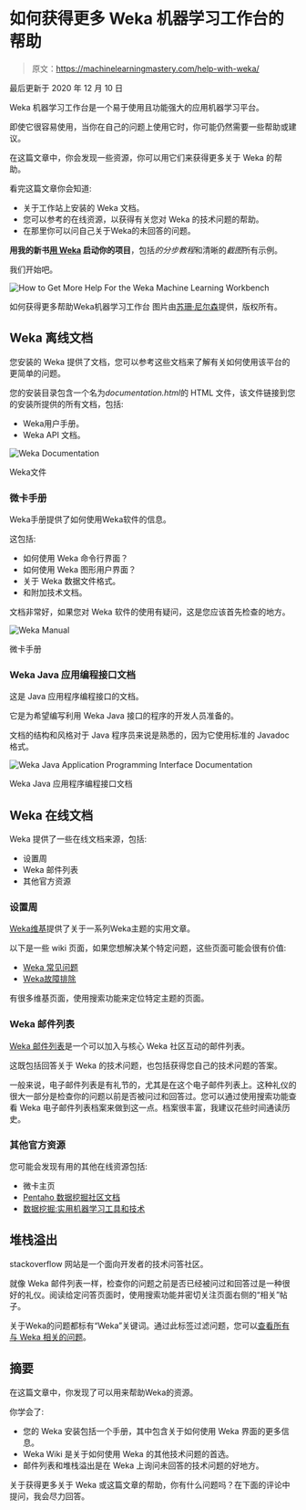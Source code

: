 # 如何获得更多 Weka 机器学习工作台的帮助

> 原文：<https://machinelearningmastery.com/help-with-weka/>

最后更新于 2020 年 12 月 10 日

Weka 机器学习工作台是一个易于使用且功能强大的应用机器学习平台。

即使它很容易使用，当你在自己的问题上使用它时，你可能仍然需要一些帮助或建议。

在这篇文章中，你会发现一些资源，你可以用它们来获得更多关于 Weka 的帮助。

看完这篇文章你会知道:

*   关于工作站上安装的 Weka 文档。
*   您可以参考的在线资源，以获得有关您对 Weka 的技术问题的帮助。
*   在那里你可以问自己关于Weka的未回答的问题。

**用我的新书[用 Weka](https://machinelearningmastery.com/machine-learning-mastery-weka/) 启动你的项目**，包括*的分步教程*和清晰的*截图*所有示例。

我们开始吧。

![How to Get More Help For the Weka Machine Learning Workbench](img/c56ff950b6ca73b7d90e3f9712b94fdd.png)

如何获得更多帮助Weka机器学习工作台
图片由[苏珊·尼尔森](https://www.flickr.com/photos/infomastern/15977095819/)提供，版权所有。

## Weka 离线文档

您安装的 Weka 提供了文档，您可以参考这些文档来了解有关如何使用该平台的更简单的问题。

您的安装目录包含一个名为*documentation.html*的 HTML 文件，该文件链接到您的安装所提供的所有文档，包括:

*   Weka用户手册。
*   Weka API 文档。

![Weka Documentation](img/d84578a9e249094c538c7c720c8c9357.png)

Weka文件

### 微卡手册

Weka手册提供了如何使用Weka软件的信息。

这包括:

*   如何使用 Weka 命令行界面？
*   如何使用 Weka 图形用户界面？
*   关于 Weka 数据文件格式。
*   和附加技术文档。

文档非常好，如果您对 Weka 软件的使用有疑问，这是您应该首先检查的地方。

![Weka Manual](img/3151e9d0493ab3115535030269ea2401.png)

微卡手册

### Weka Java 应用编程接口文档

这是 Java 应用程序编程接口的文档。

它是为希望编写利用 Weka Java 接口的程序的开发人员准备的。

文档的结构和风格对于 Java 程序员来说是熟悉的，因为它使用标准的 Javadoc 格式。

![Weka Java Application Programming Interface Documentation](img/d6828453d08206c1aabf3a48e2b8d4e5.png)

Weka Java 应用程序编程接口文档

## Weka 在线文档

Weka 提供了一些在线文档来源，包括:

*   设置周
*   Weka 邮件列表
*   其他官方资源

### 设置周

[Weka维基](https://waikato.github.io/weka-wiki/)提供了关于一系列Weka主题的实用文章。

以下是一些 wiki 页面，如果您想解决某个特定问题，这些页面可能会很有价值:

*   [Weka 常见问题](https://waikato.github.io/weka-wiki/faq/)
*   [Weka故障排除](https://waikato.github.io/weka-wiki/troubleshooting/)

有很多维基页面，使用搜索功能来定位特定主题的页面。

### Weka 邮件列表

[Weka 邮件列表](https://list.waikato.ac.nz/mailman/listinfo/wekalist)是一个可以加入与核心 Weka 社区互动的邮件列表。

这既包括回答关于 Weka 的技术问题，也包括获得您自己的技术问题的答案。

一般来说，电子邮件列表是有礼节的，尤其是在这个电子邮件列表上。这种礼仪的很大一部分是检查你的问题以前是否被问过和回答过。您可以通过使用搜索功能查看 Weka 电子邮件列表档案来做到这一点。档案很丰富，我建议花些时间通读历史。

### 其他官方资源

您可能会发现有用的其他在线资源包括:

*   微卡主页
*   [Pentaho 数据挖掘社区文档](http://wiki.pentaho.com/display/DATAMINING/Pentaho+Data+Mining+Community+Documentation)
*   [数据挖掘:实用机器学习工具和技术](https://amzn.to/340LRLA)

## 堆栈溢出

stackoverflow 网站是一个面向开发者的技术问答社区。

就像 Weka 邮件列表一样，检查你的问题之前是否已经被问过和回答过是一种很好的礼仪。阅读给定问答页面时，使用搜索功能并密切关注页面右侧的“相关”帖子。

关于Weka的问题都标有“Weka”关键词。通过此标签过滤问题，您可以[查看所有与 Weka 相关的问题](https://stackoverflow.com/questions/tagged/weka)。

## 摘要

在这篇文章中，你发现了可以用来帮助Weka的资源。

你学会了:

*   您的 Weka 安装包括一个手册，其中包含关于如何使用 Weka 界面的更多信息。
*   Weka Wiki 是关于如何使用 Weka 的其他技术问题的首选。
*   邮件列表和堆栈溢出是在 Weka 上询问未回答的技术问题的好地方。

关于获得更多关于 Weka 或这篇文章的帮助，你有什么问题吗？在下面的评论中提问，我会尽力回答。